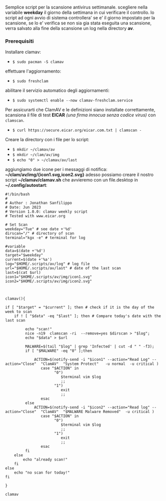 Semplice script per la scansione antivirus settimanale.
scegliere nella variabile **weekday** il giorno della settimana in cui verificare il controllo.
lo script ad ogni avvio di sistema controllera' se e' il giorno impostato per la scansione, se lo e' verifica se non sia gia stata eseguita una scansione, verra salvato alla fine della scansione un log nella directory **av**.


### Prerequisiti

Installare clamav: 

- `$ sudo pacman -S clamav`

effettuare l'aggiornamento: 

- `$ sudo freshclam`

abilitare il servizio automatico degli aggiornamenti: 

- `$ sudo systemctl enable --now clamav-freshclam.service`

Per assicurarti che ClamAV e le definizioni siano installate correttamente, scansiona il file di test **EICAR** *(una firma innocua senza codice virus)* con `clamscan`.

- `$ curl https://secure.eicar.org/eicar.com.txt | clamscan -`

Creare la directory con i file per lo script: 

- `$ mkdir ~/clamav/av`
- `$ mkdir ~/clam/av/img`
- `$ echo "0" > ~/clamav/av/last`

aggiungiamo due icone per i messaggi di notifica: **~/clam/av/img/{icon1.svg,icon2.svg}**
adesso possiamo creare il nostro script **~/clamav/clamav.sh** che avvieremo con un file.desktop in **~/.config/autostart**:

```
#!/bin/bash
#
# Author : Jonathan Sanfilippo
# Date: Jun 2023
# Version 1.0.0: clamav weekly script
# Tested with www.eicar.org

# Set Scan
weekday="Tue" # see date +'%d'
dirscan="/" # directory of scan
terminal="kgx -e" # terminal for log

#variable
data=$(date +'%d')
target="$weekday"
current=$(date +'%a')
log="$HOME/.scripts/av/log" # log file
url="$HOME/.scripts/av/last" # date of the last scan
last=$(cat $url)
icon1="$HOME/.scripts/av/img/icon1.svg"
icon2="$HOME/.scripts/av/img/icon2.svg"



clamav(){

if [ "$target" = "$current" ]; then # check if it is the day of the week to scan
    if ! [ "$data" -eq "$last" ]; then # Compare today's date with the last scan
         
         echo "scan!"
         nice -n19  clamscan -ri  --remove=yes $dirscan > "$log";
         echo "$data" > $url
         
         MALWARE=$(tail "$log" | grep 'Infected' | cut -d " " -f3);
         if [ "$MALWARE" -eq "0" ];then
         
             ACTION=$(notify-send -i "$icon1" --action="Read Log" --action="Close"  "ClamAV"  "System Protect"   -u normal  -u critical )
                case "$ACTION" in
                      "0")
                         $terminal vim $log
                         ;;
                      "1")
                         exit
                         ;;
                esac
         else
             ACTION=$(notify-send -i "$icon2" --action="Read log" --action="Close"  "ClamAV"  "$MALWARE Malware Removed"  -u critical )
                case "$ACTION" in
                      "0")
                         $terminal vim $log
                         ;;
                      "1")
                         exit
                         ;;
                esac
         fi    
    else
        echo "already scan!"
    fi
else    
    echo "no scan for today!"
fi

}

clamav
```

